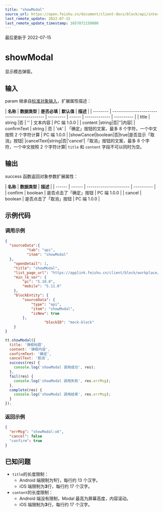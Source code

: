 ```yaml
---
title: "showModal"
source_url: https://open.feishu.cn/document/client-docs/block/api/interface/showmodal
last_remote_update: 2022-07-15
last_remote_update_timestamp: 1657872150000
---
```

最后更新于 2022-07-15

# showModal

显示模态弹窗。

## 输入

param 继承自[标准对象输入](https://open.feishu.cn/document/uAjLw4CM/uYjL24iN/block/api/standard-object-input)，扩展属性描述：

| **名称** | **数据类型** | **是否必填** | **默认值** | **描述** |
| -------- | ------------------------------------------- | --------- | ------ | ------------- | ---------- |
| title | string |否 | '' | 文本内容 | PC 端 1.0.0 |
| content |string|否|''|内容|
| confirmText | string |  否 | 'ok' | 「确定」按钮的文案，最多 8 个字符，一个中文按照 2 个字符计算 | PC 端 1.0.0 |
|showCancel|boolean|否|true|是否显示「取消」按钮|
|cancelText|string|否|'cancel'|「取消」按钮的文案，最多 8 个字符，一个中文按照 2 个字符计算|
`title` 和 `content` 字段不可以同时为空。

## 输出

success 函数返回对象参数扩展属性：

| **名称** | **数据类型** | **描述**                 |
| ------ | ------ | ---------------------- | ---------- |
| confirm   | boolean | 是否点击了「确定」按钮 | PC 端 1.0.0 |
| cancel   | boolean | 是否点击了「取消」按钮 | PC 端 1.0.0 |

## 示例代码

### 调用示例
```json
{
  "sourceData":{
          "tab": "api",
          "item": "showModal"
  },
    "openDetail": 1, 
    "title": "showModal", 
    "list_page_url": "https://applink.feishu.cn/client/block/workplace/open?appId=cli_a00834ec56f8d01b%26blockTypeId=blk_610a40455f800004c32b6bb6%26sourceData=%7B%22tab%22%3A%22api%22%2C%22item%22%3A%22login%22%7D", 
    "min_lk_ver": {
        "pc": "5.10.0", 
        "mobile": "5.11.0"
    },
    "blockEntity": {
        "sourceData": {
            "type": "api",
            "item": "showModal",
            "isNew": true
        },
                  "blockID": "mock-block"
    }
}
```

```js
tt.showModal({
  title: '弹框标题',
  content: '弹框内容',
  confirmText: '确定',
  cancelText: '取消',
  success(res) {
    console.log('showModal 调用成功', res);
  },
  fail(res) {
    console.log('showModal 调用失败', res.errMsg);
  },
  complete(res) {
    console.log('showModal 调用结束', res.errMsg);
  }  
});
```
### 返回示例

```json
{
  "errMsg": "showModal:ok",
  "cancel": false
  "confirm": true
}
```

## 已知问题
- `title`的长度限制：
	- Android 端限制为**1**行，每行约 13 个汉字。
	- iOS 端限制为**3**行，每行约 17 个汉字。
- `content`的长度限制：
	- Android 端没有限制，Modal 最高为屏幕高度，内容滚动。
	- iOS 端限制为**3**行，每行约 17 个汉字。
